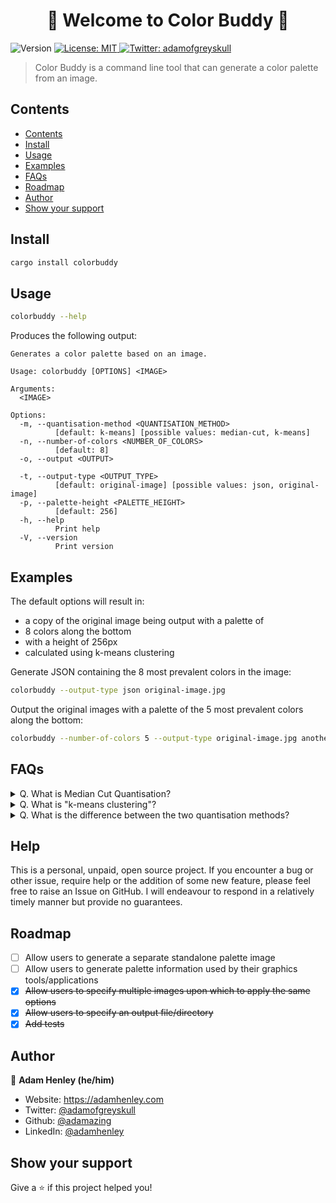 <h1 align="center">🎨 Welcome to Color Buddy 🎨</h1>
<p>
  <img alt="Version" src="https://img.shields.io/badge/version-0.1.4-blue.svg?cacheSeconds=2592000" />
  <a href="#" target="_blank">
    <img alt="License: MIT" src="https://img.shields.io/badge/License-MIT-yellow.svg" />
  </a>
  <a href="https://twitter.com/adamofgreyskull" target="_blank">
    <img alt="Twitter: adamofgreyskull" src="https://img.shields.io/twitter/follow/adamofgreyskull.svg?style=social" />
  </a>
</p>

> Color Buddy is a command line tool that can generate a color palette from an image.

## Contents

<!--toc:start-->
- [Contents](#contents)
- [Install](#install)
- [Usage](#usage)
- [Examples](#examples)
- [FAQs](#faqs)
- [Roadmap](#roadmap)
- [Author](#author)
- [Show your support](#show-your-support)
<!--toc:end-->

## Install

```sh
cargo install colorbuddy
```

## Usage

```sh
colorbuddy --help
```

Produces the following output:
```
Generates a color palette based on an image.

Usage: colorbuddy [OPTIONS] <IMAGE>

Arguments:
  <IMAGE>

Options:
  -m, --quantisation-method <QUANTISATION_METHOD>
          [default: k-means] [possible values: median-cut, k-means]
  -n, --number-of-colors <NUMBER_OF_COLORS>
          [default: 8]
  -o, --output <OUTPUT>

  -t, --output-type <OUTPUT_TYPE>
          [default: original-image] [possible values: json, original-image]
  -p, --palette-height <PALETTE_HEIGHT>
          [default: 256]
  -h, --help
          Print help
  -V, --version
          Print version
```

## Examples

The default options will result in:
  - a copy of the original image being output with a palette of
  - 8 colors along the bottom
  - with a height of 256px
  - calculated using k-means clustering

Generate JSON containing the 8 most prevalent colors in the image:
```sh
colorbuddy --output-type json original-image.jpg
```

Output the original images with a palette of the 5 most prevalent colors along the bottom:
```sh
colorbuddy --number-of-colors 5 --output-type original-image.jpg another-image.jpg
```

## FAQs

<details>
  <summary>Q. What is Median Cut Quantisation?</summary>

[Median Cut quantization](https://en.wikipedia.org/wiki/Median_cut) is a method used in image processing to reduce the number of colors used in an image. The goal is to represent the original image using a smaller color palette, while preserving as much of the visual information as possible.

Think of it like this: imagine you have a box of crayons, and you want to reduce the number of crayons you have while still being able to color a picture. The Median Cut quantization method would help you choose a smaller set of crayons that represent the range of colors used in your picture, so that you can still color a picture that looks similar to the original.

In Median Cut quantization, the first step is to divide the color space of the image into smaller sections. This is done by finding the median color value in each section and dividing the section in two based on this median value. This process is repeated until you have the desired number of colors in your palette.

</details>

<details>
<summary>Q. What is "k-means clustering"?</summary>

[K-means clustering](https://en.wikipedia.org/wiki/K-means_clustering) is a machine learning technique used for grouping data into "clusters" based on similarities between the data points.

Think of it like this: imagine you have a bunch of different colored balls, and you want to group them into a few different baskets based on their color. K Means Clustering is a way for the computer to automatically separate the balls into baskets such that each basket contains balls of similar color.

The "K" in K Means refers to the number of baskets you want to create. So, you can choose to have 2 baskets, 3 baskets, or even 10 baskets, depending on how many groups you want to create.

</details>

<details>
  <summary>Q. What is the difference between the two quantisation methods?</summary>

Or: "When should I use one method over the other?"

K-means clustering results in a palette of the **most common** colours in the image, whereas median cut quantisation results in a palette of **representative** colours.

Experiment with what works best for your application!

</details>

## Help

This is a personal, unpaid, open source project.
If you encounter a bug or other issue, require help or the addition of some new feature, please feel free to raise an Issue on GitHub.
I will endeavour to respond in a relatively timely manner but provide no guarantees.

## Roadmap

- [ ] Allow users to generate a separate standalone palette image
- [ ] Allow users to generate palette information used by their graphics tools/applications
- [x] ~~Allow users to specify multiple images upon which to apply the same options~~
- [x] ~~Allow users to specify an output file/directory~~
- [x] ~~Add tests~~

## Author

👨 **Adam Henley (he/him)**

* Website: https://adamhenley.com
* Twitter: [@adamofgreyskull](https://twitter.com/adamofgreyskull)
* Github: [@adamazing](https://github.com/adamazing)
* LinkedIn: [@adamhenley](https://linkedin.com/in/adamhenley)

## Show your support

Give a ⭐️ if this project helped you!

